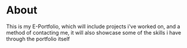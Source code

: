 # About
This is my E-Portfolio, which will include projects i've worked on, and a method of contacting me, it will also showcase some of the skills i have through the portfolio itself
